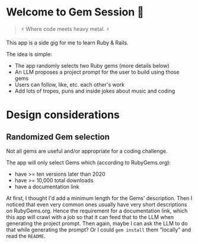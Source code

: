 # Welcome to Gem Session 🤘

> ⚡ Where code meets heavy metal. ⚡

This app is a side gig for me to learn Ruby & Rails.

The idea is simple:

* The app randomly selects two Ruby gems (more details below)
* An LLM proposes a project prompt for the user to build using those gems
* Users can follow, like, etc. each other's work
* Add lots of tropes, puns and inside jokes about music and coding

# Design considerations

## Randomized Gem selection

Not all gems are useful and/or appropriate for a coding challenge.

The app will only select Gems which (according to RubyGems.org):

* have >= ten versions later than 2020
* have >= 10,000 total downloads
* have a documentation link

At first, I thought I'd add a minimum length for the Gems' description. Then I noticed that even very common ones
usually have very short descriptions on RubyGems.org. Hence the requirement for a documentation link, which this app
will crawl with a job so that it can feed that to the LLM when generating the project prompt. Then again, maybe I can
ask the LLM to do that while generating the prompt? Or I could `gem install` them "locally" and read the `README`.

